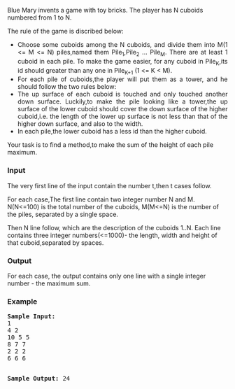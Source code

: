 <p>Blue Mary invents a game with toy bricks. The player has N cuboids numbered from 1 to N.</p>
<p>The rule of the game is discribed below:</p>
<div align="justify">
       <ul>
               <li>
               Choose some cuboids among the N cuboids, and divide them into M(1 &lt;= M &lt;= N) piles,named them Pile<sub>1</sub>,Pile<sub>2</sub> ... Pile<sub>M</sub>. There are at least 1 cuboid in each pile. To make the game easier, for any cuboid in Pile<sub>K</sub>,its id should greater than any one in Pile<sub>K+1</sub> (1 &lt;= K &lt; M).
               </li><li>
               For each pile of cuboids,the player will put them as a tower, and he should follow the two rules below:
               </li><li>
	        The up surface of each cuboid is touched and only touched another down surface. Luckily,to make the pile looking like a tower,the up surface of the lower cuboid should cover the down surface of the higher cuboid,i.e. the length of the lower up surface is not less than that of the higher down surface, and also to the width.
               </li><li>
               In each pile,the lower cuboid has a less id than the higher cuboid.</li>
        </ul>
</div>
<p>Your task is to find a method,to make the sum of the height of each pile maximum.</p>
<h3>Input</h3>
<p>The very first line of the input contain the number t,then t cases follow.</p>
<p>For each case,The first line contain two integer number N and M. N(N&lt;=100) is the total number of the cuboids, M(M&lt;=N) is the number of the piles, separated by a single space.</p>
<p>Then N line follow, which are the description of the cuboids 1..N. Each line contains three integer numbers(&lt;=1000)- the length, width and height of that cuboid,separated by spaces.</p><p>
</p><h3>Output</h3>
<p>For each case, the output contains only one line with a single integer number - the maximum sum.</p>
<h3>Example</h3>
<pre><b><tt>Sample Input:</tt></b>
1
4 2
10 5 5
8 7 7
2 2 2
6 6 6

<b><tt>Sample Output:</tt></b>
24
</pre>